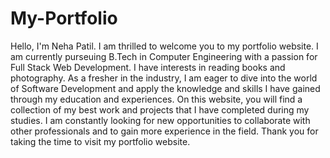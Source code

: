 # My-Portfolio

Hello, I'm Neha Patil.
I am thrilled to welcome you to my portfolio website. I am currently purseuing B.Tech in Computer Engineering with a passion for Full Stack Web Development. I have interests in reading books and photography. As a fresher in the industry, I am eager to dive into the world of Software Development and apply the knowledge and skills I have gained through my education and experiences. On this website, you will find a collection of my best work and projects that I have completed during my studies. I am constantly looking for new opportunities to collaborate with other professionals and to gain more experience in the field. Thank you for taking the time to visit my portfolio website.
